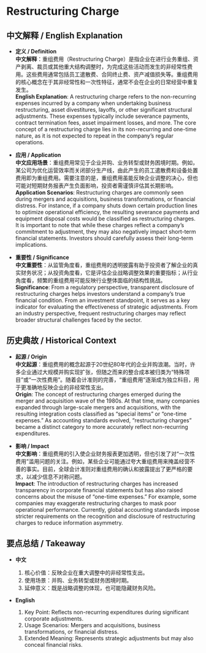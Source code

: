 # Restructuring Charge

## 中文解释 / English Explanation

* **定义 / Definition**  
  **中文解释**：重组费用（Restructuring Charge）是指企业在进行业务重组、资产剥离、裁员或其他重大结构调整时，为完成这些活动而发生的非经常性费用。这些费用通常包括员工遣散费、合同终止费、资产减值损失等。重组费用的核心概念在于其非经常性和一次性特征，通常不会在企业的日常经营中重复发生。  
  **English Explanation**: A restructuring charge refers to the non-recurring expenses incurred by a company when undertaking business restructuring, asset divestitures, layoffs, or other significant structural adjustments. These expenses typically include severance payments, contract termination fees, asset impairment losses, and more. The core concept of a restructuring charge lies in its non-recurring and one-time nature, as it is not expected to repeat in the company’s regular operations.

* **应用 / Application**  
  **中文应用场景**：重组费用常见于企业并购、业务转型或财务困境时期。例如，某公司为优化运营效率而关闭部分生产线，由此产生的员工遣散费和设备处置费用即为重组费用。需要注意的是，重组费用虽能反映企业调整的决心，但也可能对短期财务报表产生负面影响，投资者需谨慎评估其长期影响。  
  **Application Scenarios**: Restructuring charges are commonly seen during mergers and acquisitions, business transformations, or financial distress. For instance, if a company shuts down certain production lines to optimize operational efficiency, the resulting severance payments and equipment disposal costs would be classified as restructuring charges. It is important to note that while these charges reflect a company’s commitment to adjustment, they may also negatively impact short-term financial statements. Investors should carefully assess their long-term implications.

* **重要性 / Significance**  
  **中文重要性**：从监管角度看，重组费用的透明披露有助于投资者了解企业的真实财务状况；从投资角度看，它是评估企业战略调整效果的重要指标；从行业角度看，频繁的重组费用可能反映行业整体面临的结构性挑战。  
  **Significance**: From a regulatory perspective, transparent disclosure of restructuring charges helps investors understand a company’s true financial condition. From an investment standpoint, it serves as a key indicator for evaluating the effectiveness of strategic adjustments. From an industry perspective, frequent restructuring charges may reflect broader structural challenges faced by the sector.

## 历史典故 / Historical Context

* **起源 / Origin**  
  **中文起源**：重组费用的概念起源于20世纪80年代的企业并购浪潮。当时，许多企业通过大规模并购实现扩张，但随之而来的整合成本被归类为“特殊项目”或“一次性费用”。随着会计准则的完善，“重组费用”逐渐成为独立科目，用于更准确地反映企业的非经常性支出。  
  **Origin**: The concept of restructuring charges emerged during the merger and acquisition wave of the 1980s. At that time, many companies expanded through large-scale mergers and acquisitions, with the resulting integration costs classified as “special items” or “one-time expenses.” As accounting standards evolved, “restructuring charges” became a distinct category to more accurately reflect non-recurring expenditures.

* **影响 / Impact**  
  **中文影响**：重组费用的引入使企业财务报表更加透明，但也引发了对“一次性费用”滥用问题的关注。例如，某些企业可能通过夸大重组费用来掩盖经营不善的事实。目前，全球会计准则对重组费用的确认和披露提出了更严格的要求，以减少信息不对称问题。  
  **Impact**: The introduction of restructuring charges has increased transparency in corporate financial statements but has also raised concerns about the misuse of “one-time expenses.” For example, some companies may exaggerate restructuring charges to mask poor operational performance. Currently, global accounting standards impose stricter requirements on the recognition and disclosure of restructuring charges to reduce information asymmetry.

## 要点总结 / Takeaway

* **中文**  
  1. 核心价值：反映企业在重大调整中的非经常性支出。
  2. 使用场景：并购、业务转型或财务困境时期。
  3. 延伸意义：既是战略调整的体现，也可能隐藏财务风险。

* **English**  
  1. Key Point: Reflects non-recurring expenditures during significant corporate adjustments.
  2. Usage Scenarios: Mergers and acquisitions, business transformations, or financial distress.
  3. Extended Meaning: Represents strategic adjustments but may also conceal financial risks.